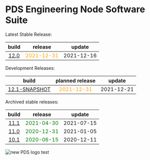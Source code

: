
PDS Engineering Node Software Suite
===================================


Latest Stable Release:  

|build|release|update|
| :---: | :---: | :---: |
|[12.0](./12.0)|<span style="color:orange">2021-12-31</span>|2021-12-16|  


Development Releases:  

|build|planned release|update|
| :---: | :---: | :---: |
|[12.1-SNAPSHOT](./12.1-SNAPSHOT)|<span style="color:orange">2021-12-31</span>|2021-12-21|

  


Archived stable releases:  

|build|release|update|
| :---: | :---: | :---: |
|[11.1](./11.1)|<span style="color:green">2021-04-30</span>|2021-07-15|
|[11.0](./11.0)|<span style="color:green">2020-12-31</span>|2021-01-05|
|[10.1](./10.1)|<span style="color:green">2020-06-15</span>|2020-12-11|
  
![new PDS logo test](https://nasa-pds.github.io/pdsen-corral/images/logo.png)